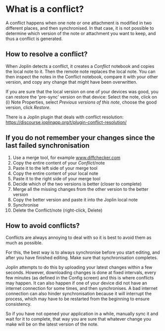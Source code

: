 # What is a conflict?

A conflict happens when one note or one attachment is modified in two different places, and then synchronised. In that case, it is not possible to determine which version of the note or attachment you want to keep, and thus a conflict is generated.

## How to resolve a conflict?

When Joplin detects a conflict, it creates a _Conflict_ notebook and copies the local note to it.  Then the remote note replaces the local note. You can then inspect the notes in the Conflict notebook, compare it with your other version, and copy any change that might have been overwritten.

If you are sure that the local version on one of your devices was good, you can restore the 'pre-sync' version on that device: Select the note, click on (i) Note Properties, select _Previous versions of this note_, choose the good version, click _Restore_.

There is a Joplin plugin that deals with conflict resolution: https://discourse.joplinapp.org/t/plugin-conflict-resolution/

## If you do not remember your changes since the last failed synchronisation

1. Use a merge tool, for example www.diffchecker.com
2. Copy the entire content of your _Conflict_/note
3. Paste it to the left side of your merge tool
4. Copy the entire content of your local note
5. Paste it to the right side of your merge tool
6. Decide which of the two versions is better (closer to complete)
7. Merge all the missing changes from the other version to the better version
8. Copy the better version and paste it into the Joplin local note
9. Synchronise
10. Delete the Conflict/note (right-click, Delete)

## How to avoid conflicts?

Conflicts are always annoying to deal with so it is best to avoid them as much as possible.

For this, the best way is to always synchronise before you start editing, and after you have finished editing. Make sure that synchronisation completes.

Joplin attempts to do this by uploading your latest changes within a few seconds. However, downloading changes is done at fixed intervals, every few minutes (as defined in the Config screen) and this is where conflicts may happen. It can also happen if one of your device did not have an internet connection for some times, and then synchronises. A bad internet connection can also hinder synchronisation because it will interrupt the process, which may have to be restarted from the beginning to ensure consistency.

So if you have not opened your application in a while, manually sync it and wait for it to complete, that way you are sure that whatever change you make will be on the latest version of the note.
